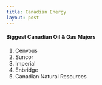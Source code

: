 ```yaml
---
title: Canadian Energy
layout: post
---
```




#### Biggest Canadian Oil & Gas Majors

1. Cenvous
2. Suncor
3. Imperial
4. Enbridge
5. Canadian Natural Resources

